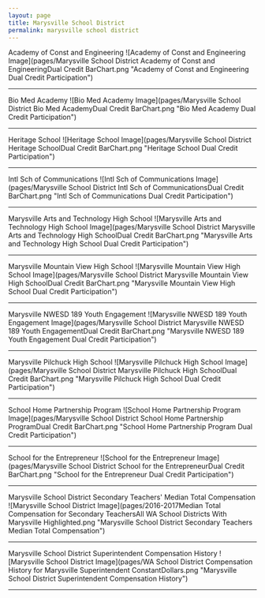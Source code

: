 ```yaml
---
layout: page
title: Marysville School District
permalink: marysville school district
---
```



Academy of Const and Engineering
![Academy of Const and Engineering Image](pages/Marysville School District Academy of Const and EngineeringDual Credit BarChart.png "Academy of Const and Engineering Dual Credit Participation")

___

Bio Med Academy
![Bio Med Academy Image](pages/Marysville School District Bio Med AcademyDual Credit BarChart.png "Bio Med Academy Dual Credit Participation")

___

Heritage School
![Heritage School Image](pages/Marysville School District Heritage SchoolDual Credit BarChart.png "Heritage School Dual Credit Participation")

___

Intl Sch of Communications
![Intl Sch of Communications Image](pages/Marysville School District Intl Sch of CommunicationsDual Credit BarChart.png "Intl Sch of Communications Dual Credit Participation")

___

Marysville Arts and Technology High School
![Marysville Arts and Technology High School Image](pages/Marysville School District Marysville Arts and Technology High SchoolDual Credit BarChart.png "Marysville Arts and Technology High School Dual Credit Participation")

___

Marysville Mountain View High School
![Marysville Mountain View High School Image](pages/Marysville School District Marysville Mountain View High SchoolDual Credit BarChart.png "Marysville Mountain View High School Dual Credit Participation")

___

Marysville NWESD 189 Youth Engagement
![Marysville NWESD 189 Youth Engagement Image](pages/Marysville School District Marysville NWESD 189 Youth EngagementDual Credit BarChart.png "Marysville NWESD 189 Youth Engagement Dual Credit Participation")

___

Marysville Pilchuck High School
![Marysville Pilchuck High School Image](pages/Marysville School District Marysville Pilchuck High SchoolDual Credit BarChart.png "Marysville Pilchuck High School Dual Credit Participation")

___

School Home Partnership Program
![School Home Partnership Program Image](pages/Marysville School District School Home Partnership ProgramDual Credit BarChart.png "School Home Partnership Program Dual Credit Participation")

___

School for the Entrepreneur
![School for the Entrepreneur Image](pages/Marysville School District School for the EntrepreneurDual Credit BarChart.png "School for the Entrepreneur Dual Credit Participation")

___

Marysville School District Secondary Teachers' Median Total Compensation
![Marysville School District Image](pages/2016-2017Median Total Compensation for Secondary TeachersAll WA School Districts With Marysville Highlighted.png "Marysville School District Secondary Teachers Median Total Compensation")

___

Marysville School District Superintendent Compensation History
![Marysville School District Image](pages/WA School District Compensation History for Marysville Superintendent ConstantDollars.png "Marysville School District Superintendent Compensation History")

___

